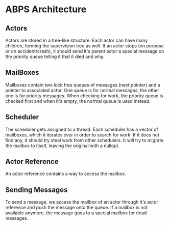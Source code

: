 # ABPS Architecture

## Actors
Actors are stored in a tree-like structure. Each actor can have many children, forming the supervision tree as well.
If an actor stops (on purpose or on accident/crash), it should send it's parent actor a special message
on the priority queue telling it that it died and why.

## MailBoxes
Mailboxes contain two lock free queues of messages (next pointer) and a pointer to associated actor. One queue
is for normal messages, the other one is for priority messages. When checking for work, the priority queue is checked
first and when it's empty, the normal queue is used instead.

## Scheduler
The scheduler gets assigned to a thread. Each scheduler has a vector of mailboxes, which it iterates over in order
to search for work. If it does not find any, it should try steal work from other schedulers. It will try to migrate
the mailbox to itself, leaving the original with a nullopt.

## Actor Reference
An actor reference contains a way to access the mailbox.

## Sending Messages
To send a message, we access the mailbox of an actor through it's actor reference and push the message onto the queue.
If a mailbox is not available anymore, the message goes to a special mailbox for dead messages.
